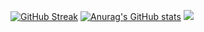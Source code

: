[![GitHub Streak](https://streak-stats.demolab.com?user=ZJamss&theme=dark)](https://git.io/streak-stats) [![Anurag's GitHub stats](https://github-readme-stats.vercel.app/api?username=ZJamss&show_icons=true&theme=radical)](https://github.com/anuraghazra/github-readme-stats) <img src="https://github-readme-stats.vercel.app/api/top-langs/?username=ZJamss&layout=compact" />






